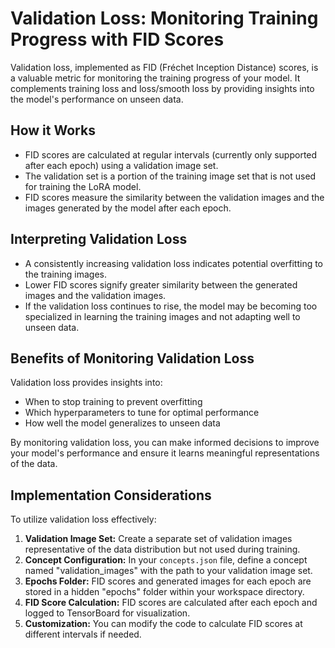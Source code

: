 # Validation Loss: Monitoring Training Progress with FID Scores

Validation loss, implemented as FID (Fréchet Inception Distance) scores, is a valuable metric for monitoring the training progress of your model. It complements training loss and loss/smooth loss by providing insights into the model's performance on unseen data.

## How it Works

- FID scores are calculated at regular intervals (currently only supported after each epoch) using a validation image set.
- The validation set is a portion of the training image set that is not used for training the LoRA model.
- FID scores measure the similarity between the validation images and the images generated by the model after each epoch.

## Interpreting Validation Loss

- A consistently increasing validation loss indicates potential overfitting to the training images.
- Lower FID scores signify greater similarity between the generated images and the validation images.
- If the validation loss continues to rise, the model may be becoming too specialized in learning the training images and not adapting well to unseen data.

## Benefits of Monitoring Validation Loss

Validation loss provides insights into:

- When to stop training to prevent overfitting
- Which hyperparameters to tune for optimal performance
- How well the model generalizes to unseen data

By monitoring validation loss, you can make informed decisions to improve your model's performance and ensure it learns meaningful representations of the data.

## Implementation Considerations

To utilize validation loss effectively:

1. **Validation Image Set:** Create a separate set of validation images representative of the data distribution but not used during training.
2. **Concept Configuration:** In your `concepts.json` file, define a concept named "validation_images" with the path to your validation image set.
3. **Epochs Folder:** FID scores and generated images for each epoch are stored in a hidden "epochs" folder within your workspace directory.
4. **FID Score Calculation:** FID scores are calculated after each epoch and logged to TensorBoard for visualization.
5. **Customization:** You can modify the code to calculate FID scores at different intervals if needed.
